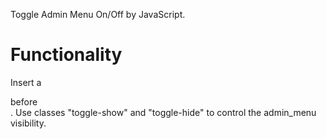 Toggle Admin Menu On/Off by JavaScript.

Functionality
=============

Insert a <div id="admin-menu-toggle" class="toggle-hide"> before <div id="admin-menu-wrapper">.
Use classes "toggle-show" and "toggle-hide" to control the admin_menu visibility.
